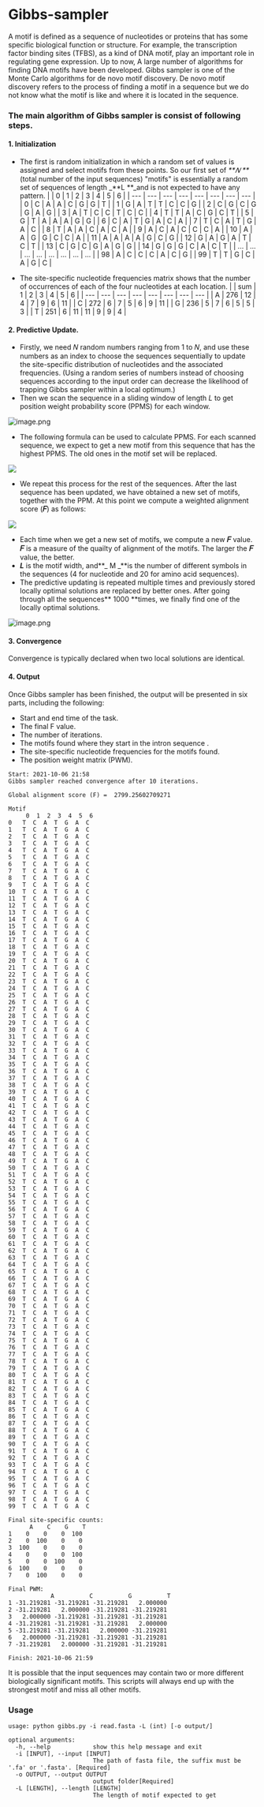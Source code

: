 # Gibbs-sampler
A motif is defined as a sequence of nucleotides or proteins that has some specific biological function or structure. For example, the transcription factor binding sites (TFBS), as a kind of DNA motif, play an important role in regulating gene expression. Up to now, A large number of algorithms for finding DNA motifs have been developed. Gibbs sampler is one of the Monte Carlo algorithms for de novo motif discovery. De novo 
motif discovery refers to the process of finding a motif in a sequence but we do not know what the motif is like 
and where it is located in the sequence. 
### The main algorithm of Gibbs sampler is consist of following steps. 
#### 1. Initialization

- The first is random initialization in which a random set 
of values is assigned and select motifs from these points. So our first set of _**𝑁 **_(total number of the input sequences) "motifs" is essentially a random set of
 sequences of length _**L **_and is not expected to have any pattern. 
|  | 0 | 1 | 2 | 3 | 4 | 5 | 6 |
| --- | --- | --- | --- | --- | --- | --- | --- |
| 0 | C | A | A | C | G | G | T |
| 1 | G | A | T | T | C | C | G |
| 2 | C | G | C | G | G | A | G |
| 3 | A | T | C | C | T | C | C |
| 4 | T | T | A | C | G | C | T |
| 5 | G | T | A | A | A | G | G |
| 6 | C | A | T | G | A | C | A |
| 7 | T | C | A | T | G | A | C |
| 8 | T | A | A | C | A | C | A |
| 9 | A | C | A | C | C | C | A |
| 10 | A | A | G | G | C | C | A |
| 11 | A | A | A | A | G | C | G |
| 12 | G | A | G | A | T | C | T |
| 13 | C | G | C | G | A | G | G |
| 14 | G | G | G | C | A | C | T |
| ... | ... | ... | ... | ... | ... | ... | ... |
| 98 | A | C | C | C | A | C | G |
| 99 | T | T | G | C | A | G | C |

- The site-specific nucleotide frequencies matrix shows that the number of occurrences of each of the four nucleotides at each location.
|  | sum | 1 | 2 | 3 | 4 | 5 | 6 |
| --- | --- | --- | --- | --- | --- | --- | --- |
| A | 276 | 12 | 4 | 7 | 9 | 6 | 11 |
| C | 272 | 6 | 7 | 5 | 6 | 9 | 11 |
| G | 236 | 5 | 7 | 6 | 5 | 5 | 3 |
| T | 251 | 6 | 11 | 11 | 9 | 9 | 4 |

#### 2. Predictive Update.

- Firstly, we need 𝑁 random numbers ranging from 1 to 𝑁, and use these numbers as an index to choose the sequences sequentially to update the site-specific distribution of nucleotides and the associated frequencies. (Using a random series of numbers instead of
 choosing sequences according to the input order can decrease the likelihood of trapping Gibbs sampler within a
  local optimum.)
- Then we scan the sequence in a
 sliding window of length _L_ to get position weight probability
  score (PPMS) for each window. 

![image.png](https://cdn.nlark.com/yuque/0/2021/png/2965461/1633510602157-a2d864c5-32ac-4c0e-8caa-0dd8f6a2885b.png#clientId=u9bd19277-e55c-4&from=paste&height=196&id=u3fca4f2b&margin=%5Bobject%20Object%5D&name=image.png&originHeight=392&originWidth=1174&originalType=binary&ratio=1&size=57452&status=done&style=none&taskId=ud64bae09-e319-4342-b58c-cc4e4c2ad74&width=587)​

- The following formula can be used to calculate PPMS. For each scanned sequence, we expect to get a new motif from this sequence that has the highest PPMS. The old ones in the motif set will be replaced.



![](https://cdn.nlark.com/yuque/__latex/422f46c3fd010a2263849613146f6307.svg#card=math&code=f_%7Bi%C2%B7pseudo%7D%3D%5Calpha%20f_i%5C%5C%0A%5C%5C%0Af_%7Bpseudo%7D%3D%5Csum%20f_%7Bi%C2%B7pseudo%7D%5C%5C%0A%5C%5C%0Ap_%7Bij%7D%3D%5Cfrac%20%7Bf_%7Bij%7D%2Bf_%7Bi%C2%B7pseudo%7D%7D%20%0A%7BN%2Bf_%7Bpseudo%7D%7D%5C%5C%0A%5C%5C%0A%5Ctext%20%7BPPMS%7D%3D%5Cprod_%7Bj%3D1%7D%5EL%20%5Cfrac%20%7Bp_%7Bij%7D%7D%20%7Bp_i%7D%20%5Ctext%7B%20%20%20%20%20%7D%20%7B_%7B%28i%5Ctext%7B%20%28A%20C%20G%20T%29%2C%20%20%20%7D%20j%5Ctext%7B%20%281%202%20...%20L%29%29%7D%7D%7D%5C%5C%20&id=hS0iD)

- We repeat this process for the rest of the sequences. After the last sequence has been
 updated, we have obtained a new set
  of motifs, together with the PPM. At this point we compute a weighted
  alignment score (**𝐹**) as follows: 

![](https://cdn.nlark.com/yuque/__latex/a84028e2ce1d9fdbd3d7fe71c4816c43.svg#card=math&code=F%3D%5Csum_%7Bi%3D1%7D%5EM%5Csum_%7Bj%3D1%7D%5ELC_%7Bij%7D%5Ctext%7BPPM%7D_%7Bij%7D%5C%5C&id=IDegs)

   - Each time when we get a new set of motifs, we compute a new **𝐹** value. **𝐹** is a measure of the quailty of alignment of the motifs. The larger the **𝐹** value, the better.
   - **_L_** is the motif width, and**_ M _**is the number of
 different symbols in the sequences (4 for nucleotide and 20
  for amino acid sequences).
- The predictive updating is repeated multiple times and previously stored locally optimal solutions are replaced by better ones. After going through all the sequences** 1000 **times, we finally find one of the locally optimal solutions.

![image.png](https://cdn.nlark.com/yuque/0/2021/png/2965461/1633528970680-cd182239-30dc-49f1-ac23-438c9096805a.png#clientId=u9bd19277-e55c-4&from=paste&height=426&id=uf7e71dc8&margin=%5Bobject%20Object%5D&name=image.png&originHeight=851&originWidth=2320&originalType=binary&ratio=1&size=111693&status=done&style=none&taskId=uec8b28da-a57a-41e1-8664-5a1b85654c3&width=1160)
#### 3. Convergence
Convergence is typically declared when two local solutions are identical.
#### 4. Output
Once Gibbs sampler has been finished, the output will be presented in six parts, including the following:

- Start and end time of the task.
- The final F value.
- The number of iterations.
- The motifs found where they start in the intron sequence .
- The site-specific nucleotide frequencies for the 
motifs found.
- The position weight matrix (PWM). 
```shell
Start: 2021-10-06 21:58
Gibbs sampler reached convergence after 10 iterations. 

Global alignment score (F) =  2799.25602709271 

Motif
     0  1  2  3  4  5  6
0   T  C  A  T  G  A  C
1   T  C  A  T  G  A  C
2   T  C  A  T  G  A  C
3   T  C  A  T  G  A  C
4   T  C  A  T  G  A  C
5   T  C  A  T  G  A  C
6   T  C  A  T  G  A  C
7   T  C  A  T  G  A  C
8   T  C  A  T  G  A  C
9   T  C  A  T  G  A  C
10  T  C  A  T  G  A  C
11  T  C  A  T  G  A  C
12  T  C  A  T  G  A  C
13  T  C  A  T  G  A  C
14  T  C  A  T  G  A  C
15  T  C  A  T  G  A  C
16  T  C  A  T  G  A  C
17  T  C  A  T  G  A  C
18  T  C  A  T  G  A  C
19  T  C  A  T  G  A  C
20  T  C  A  T  G  A  C
21  T  C  A  T  G  A  C
22  T  C  A  T  G  A  C
23  T  C  A  T  G  A  C
24  T  C  A  T  G  A  C
25  T  C  A  T  G  A  C
26  T  C  A  T  G  A  C
27  T  C  A  T  G  A  C
28  T  C  A  T  G  A  C
29  T  C  A  T  G  A  C
30  T  C  A  T  G  A  C
31  T  C  A  T  G  A  C
32  T  C  A  T  G  A  C
33  T  C  A  T  G  A  C
34  T  C  A  T  G  A  C
35  T  C  A  T  G  A  C
36  T  C  A  T  G  A  C
37  T  C  A  T  G  A  C
38  T  C  A  T  G  A  C
39  T  C  A  T  G  A  C
40  T  C  A  T  G  A  C
41  T  C  A  T  G  A  C
42  T  C  A  T  G  A  C
43  T  C  A  T  G  A  C
44  T  C  A  T  G  A  C
45  T  C  A  T  G  A  C
46  T  C  A  T  G  A  C
47  T  C  A  T  G  A  C
48  T  C  A  T  G  A  C
49  T  C  A  T  G  A  C
50  T  C  A  T  G  A  C
51  T  C  A  T  G  A  C
52  T  C  A  T  G  A  C
53  T  C  A  T  G  A  C
54  T  C  A  T  G  A  C
55  T  C  A  T  G  A  C
56  T  C  A  T  G  A  C
57  T  C  A  T  G  A  C
58  T  C  A  T  G  A  C
59  T  C  A  T  G  A  C
60  T  C  A  T  G  A  C
61  T  C  A  T  G  A  C
62  T  C  A  T  G  A  C
63  T  C  A  T  G  A  C
64  T  C  A  T  G  A  C
65  T  C  A  T  G  A  C
66  T  C  A  T  G  A  C
67  T  C  A  T  G  A  C
68  T  C  A  T  G  A  C
69  T  C  A  T  G  A  C
70  T  C  A  T  G  A  C
71  T  C  A  T  G  A  C
72  T  C  A  T  G  A  C
73  T  C  A  T  G  A  C
74  T  C  A  T  G  A  C
75  T  C  A  T  G  A  C
76  T  C  A  T  G  A  C
77  T  C  A  T  G  A  C
78  T  C  A  T  G  A  C
79  T  C  A  T  G  A  C
80  T  C  A  T  G  A  C
81  T  C  A  T  G  A  C
82  T  C  A  T  G  A  C
83  T  C  A  T  G  A  C
84  T  C  A  T  G  A  C
85  T  C  A  T  G  A  C
86  T  C  A  T  G  A  C
87  T  C  A  T  G  A  C
88  T  C  A  T  G  A  C
89  T  C  A  T  G  A  C
90  T  C  A  T  G  A  C
91  T  C  A  T  G  A  C
92  T  C  A  T  G  A  C
93  T  C  A  T  G  A  C
94  T  C  A  T  G  A  C
95  T  C  A  T  G  A  C
96  T  C  A  T  G  A  C
97  T  C  A  T  G  A  C
98  T  C  A  T  G  A  C
99  T  C  A  T  G  A  C 

Final site-specific counts:
      A    C    G    T
1    0    0    0  100
2    0  100    0    0
3  100    0    0    0
4    0    0    0  100
5    0    0  100    0
6  100    0    0    0
7    0  100    0    0 

Final PWM:
            A          C          G          T
1 -31.219281 -31.219281 -31.219281   2.000000
2 -31.219281   2.000000 -31.219281 -31.219281
3   2.000000 -31.219281 -31.219281 -31.219281
4 -31.219281 -31.219281 -31.219281   2.000000
5 -31.219281 -31.219281   2.000000 -31.219281
6   2.000000 -31.219281 -31.219281 -31.219281
7 -31.219281   2.000000 -31.219281 -31.219281 

Finish: 2021-10-06 21:59
```
It is possible that the input sequences may contain two or more different biologically significant motifs. This scripts will always end up with the strongest motif and miss all other motifs.
### Usage
```shell
usage: python gibbs.py -i read.fasta -L (int) [-o output/]

optional arguments:
  -h, --help            show this help message and exit
  -i [INPUT], --input [INPUT]
                        The path of fasta file, the suffix must be '.fa' or '.fasta'. [Required]
  -o OUTPUT, --output OUTPUT
                        output folder[Required]
  -L [LENGTH], --length [LENGTH]
                        The length of motif expected to get
```
```shell
